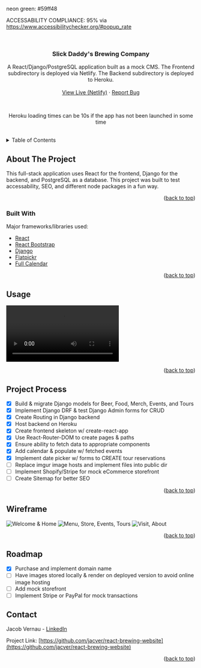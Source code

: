 neon green: #59ff48

ACCESSABILITY COMPLIANCE:
95% via https://www.accessibilitychecker.org/#popup_rate

<div id="top"></div>

<!-- PROJECT LOGO -->
<br />
<div align="center">
  <a href="https://github.com/jacver/react-brewing-website"></a>

  <h3 align="center">Slick Daddy's Brewing Company</h3>

  <p align="center">
    A React/Django/PostgreSQL application built as a mock CMS. The Frontend subdirectory is deployed via Netlify. The Backend subdirectory is deployed to Heroku.
    <br />
    <br />
    <a href="https://slickdaddysbrewing.com/">View Live (Netlify)</a>
    ·
    <a href="https://github.com/jacver/react-brewing-website/issues">Report Bug</a>
  </p>
    <br />
    <p>Heroku loading times can be 10s if the app has not been launched in some time</p>
    <br />
</div>

<!-- TABLE OF CONTENTS -->
<details>
  <summary>Table of Contents</summary>
  <ol>
    <li>
      <a href="#about-the-project">About The Project</a>
      <ul>
        <li><a href="#built-with">Built With</a></li>
      </ul>
    </li>
    <li><a href="#usage">Usage</a></li>
    <li><a href="#project-process">Project Process</a></li>
    <li><a href="#wireframe">Wireframe</a></li>
    <li><a href="#roadmap">Roadmap</a></li>
    <li><a href="#contact">Contact</a></li>
  </ol>
</details>

<!-- ABOUT THE PROJECT -->

## About The Project

This full-stack application uses React for the frontend, Django for the backend, and PostgreSQL as a database. This project was built to test accessability, SEO, and different node packages in a fun way.

<p align="right">(<a href="#top">back to top</a>)</p>

### Built With

Major frameworks/libraries used:

- [React](https://reactjs.org/)
- [React Bootstrap](https://react-bootstrap.github.io/)
- [Django](https://docs.djangoproject.com/en/4.0/)
- [Flatpickr](https://flatpickr.js.org/)
- [Full Calendar](https://fullcalendar.io/docs#toc)

<p align="right">(<a href="#top">back to top</a>)</p>

<!-- USAGE -->

## Usage

![Production](https://i.imgur.com/Zuu832X.mp4)

<p align="right">(<a href="#top">back to top</a>)</p>

<!-- PROCESS -->

## Project Process

- [x] Build & migrate Django models for Beer, Food, Merch, Events, and Tours
- [x] Implement Django DRF & test Django Admin forms for CRUD
- [x] Create Routing in Django backend
- [x] Host backend on Heroku
- [x] Create frontend skeleton w/ create-react-app
- [x] Use React-Router-DOM to create pages & paths
- [x] Ensure ability to fetch data to appropriate components
- [x] Add calendar & populate w/ fetched events
- [x] Implement date picker w/ forms to CREATE tour reservations
- [ ] Replace imgur image hosts and implement files into public dir
- [ ] Implement Shopify/Stripe for mock eCommerce storefront
- [ ] Create Sitemap for better SEO

<p align="right">(<a href="#top">back to top</a>)</p>

<!-- WIREFRAME -->

## Wireframe

![Welcome & Home](https://i.imgur.com/BsWWAfC.png)
![Menu, Store, Events, Tours](https://i.imgur.com/yuqvDI0.png)
![Visit, About](https://i.imgur.com/RHfWUqS.png)

<p align="right">(<a href="#top">back to top</a>)</p>

<!-- ROADMAP -->

## Roadmap

- [x] Purchase and implement domain name
- [ ] Have images stored locally & render on deployed version to avoid online image hosting
- [ ] Add mock storefront
- [ ] Implement Stripe or PayPal for mock transactions

<!-- CONTACT -->

## Contact

Jacob Vernau - [LinkedIn](https://www.linkedin.com/in/jacobvernau/)

Project Link: [https://github.com/jacver/react-brewing-website](https://github.com/jacver/react-brewing-website)

<p align="right">(<a href="#top">back to top</a>)</p>
